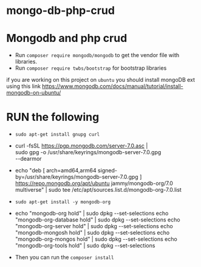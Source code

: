 # mongo-db-php-crud

# Mongodb and php crud 

+ Run `composer require mongodb/mongodb` to get the vendor file with libraries.
+ Run `composer require twbs/bootstrap` for bootstrap libraries

if you are working on this project on `ubuntu` you should install mongoDB ext using this link
https://www.mongodb.com/docs/manual/tutorial/install-mongodb-on-ubuntu/

# RUN the following
- `sudo apt-get install gnupg curl`
- curl -fsSL https://pgp.mongodb.com/server-7.0.asc | \
   sudo gpg -o /usr/share/keyrings/mongodb-server-7.0.gpg \
   --dearmor
- echo "deb [ arch=amd64,arm64 signed-by=/usr/share/keyrings/mongodb-server-7.0.gpg ] https://repo.mongodb.org/apt/ubuntu jammy/mongodb-org/7.0 multiverse" | sudo tee /etc/apt/sources.list.d/mongodb-org-7.0.list

- `sudo apt-get install -y mongodb-org`

- echo "mongodb-org hold" | sudo dpkg --set-selections
echo "mongodb-org-database hold" | sudo dpkg --set-selections
echo "mongodb-org-server hold" | sudo dpkg --set-selections
echo "mongodb-mongosh hold" | sudo dpkg --set-selections
echo "mongodb-org-mongos hold" | sudo dpkg --set-selections
echo "mongodb-org-tools hold" | sudo dpkg --set-selections

- Then you can run the `composer install`
